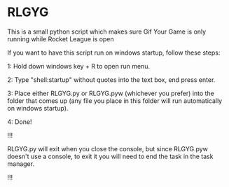 # RLGYG
This is a small python script which makes sure Gif Your Game is only running while Rocket League is open


If you want to have this script run on windows startup, follow these steps:

1: Hold down windows key + R to open run menu.

2: Type "shell:startup" without quotes into the text box, end press enter.

3: Place either RLGYG.py or RLGYG.pyw (whichever you prefer) into the folder that comes up (any file you place in this folder will run automatically on windows startup).

4: Done!

!!!

RLGYG.py will exit when you close the console, but since RLGYG.pyw doesn't use a console, to exit it you will need to end the task in the task manager.

!!!
